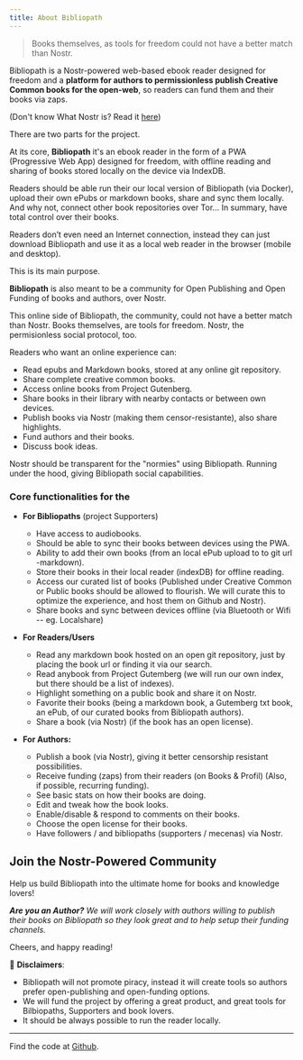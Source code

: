 ```yaml
---
title: About Bibliopath
---
```


> Books themselves, as tools for freedom could not have a better match than Nostr.

Bibliopath is a Nostr-powered web-based ebook reader designed
for freedom and a **platform for authors to permissionless publish Creative Common books for the open-web**,
so readers can fund them and their books via zaps.

(Don't know What Nostr is? Read it [here](https://nostr.how/pt/what-is-nostr))

There are two parts for the project.

At its core, **Bibliopath** it's an ebook reader in the form of a PWA (Progressive Web App) designed for freedom, with offline reading and sharing of books stored locally on the device via IndexDB.

Readers should be able run their our local version of Bibliopath (via Docker), upload their own ePubs or markdown books, share and sync them locally. And why not, connect other book repositories over Tor... In summary, have total control over their books.

Readers don’t even need an Internet connection, instead they can just download Bibliopath and use it as a local web reader in the browser (mobile and desktop).

This is its main purpose.

**Bibliopath** is also meant to be a community for Open Publishing and Open Funding of books and authors, over Nostr.

This online side of Bibliopath, the community, could not have a better match than Nostr.
Books themselves, are tools for freedom. Nostr, the permisionless social protocol, too.

Readers who want an online experience can:

- Read epubs and Markdown books, stored at any online git repository.
- Share complete creative common books.
- Access online books from Project Gutenberg.
- Share books in their library with nearby contacts or between own devices.
- Publish books via Nostr (making them censor-resistante), also share highlights.
- Fund authors and their books.
- Discuss book ideas.

Nostr should be transparent for the "normies" using Bibliopath. Running under the hood, giving Bibliopath social capabilities.

### Core functionalities for the

- **For Bibliopaths** (project Supporters)
  - Have access to audiobooks.
  - Should be able to sync their books between devices using the PWA.
  - Ability to add their own books (from an local ePub upload to to git url -markdown).
  - Store their books in their local reader (indexDB) for offline reading.
  - Access our curated list of books (Published under Creative Common or Public books should be allowed to flourish. We will curate this to optimize the experience, and host them on Github and Nostr).
  - Share books and sync between devices offline (via Bluetooth or Wifi -- eg. Localshare)

- **For Readers/Users**
  - Read any markdown book hosted on an open git repository, just by placing the book url or finding it via our search.
  - Read anybook from Project Gutemberg (we will run our own index, but there should be a list of indexes).
  - Highlight something on a public book and share it on Nostr.
  - Favorite their books (being a markdown book, a Gutemberg txt book, an ePub, of our curated books from Bibliopath authors).
  - Share a book (via Nostr) (if the book has an open license).

- **For Authors:**
  - Publish a book (via Nostr), giving it better censorship resistant possibilities.
  - Receive funding (zaps) from their readers (on Books & Profil) (Also, if possible, recurring funding).
  - See basic stats on how their books are doing.
  - Edit and tweak how the book looks.
  - Enable/disable & respond to comments on their books.
  - Choose the open license for their books.
  - Have followers / and bibliopaths (supporters / mecenas) via Nostr.

## Join the Nostr-Powered Community

Help us build Bibliopath into the ultimate home for books and knowledge lovers!

_**Are you an Author?** We will work closely with authors willing to publish their books on Bibliopath so they look great and to help setup their funding channels._

Cheers, and happy reading!

🚨 **Disclaimers**:

- Bibliopath will not promote piracy, instead it will create tools so authors prefer open-publishing and open-funding options.
- We will fund the project by offering a great product, and great tools for Bilbiopaths, Supporters and book lovers.
- It should be always possible to run the reader locally.

---

Find the code at [Github](https://github.com/minimo-io/bibliopath).
